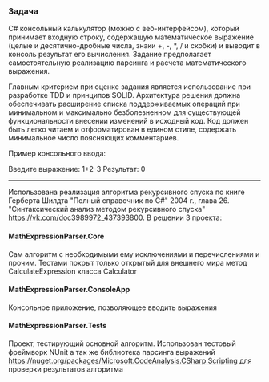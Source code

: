 ### Задача
C# консольный калькулятор (можно с веб-интерфейсом), который принимает входную строку, содержащую математическое выражение (целые и десятично-дробные числа, знаки +, -, *, / и скобки) и выводит в консоль результат его вычисления. Задание предполагает самостоятельную реализацию парсинга и расчета математического выражения.

Главным критерием при оценке задания является использование при разработке TDD и принципов SOLID. Архитектура решения должна обеспечивать расширение списка поддерживаемых операций при минимальном и максимально безболезненном для существующей функциональности внесении изменений в исходный код. Код должен быть легко читаем и отформатирован в едином стиле, содержать минимальное число поясняющих комментариев.


Пример консольного ввода:

Введите выражение: 1+2-3
Результат: 0

------------
Использована реализация алгоритма рекурсивного спуска по книге Герберта Шилдта "Полный справочник по C#" 2004 г., глава 26. "Синтаксический анализ методом рекурсивного спуска" https://vk.com/doc3989972_437393800. В решении 3 проекта:


#### MathExpressionParser.Core
Сам алгоритм с необходимыми ему исключениями и перечислениями и прочим. Тестами покрыт только открытый для внешнего мира метод CalculateExpression класса Calculator


#### MathExpressionParser.ConsoleApp
Консольное приложение, позволяющее вводить выражения


#### MathExpressionParser.Tests
Проект, тестирующий основной алгоритм. Использован тестовый фреймворк NUnit а так же библиотека парсинга выражений https://nuget.org/packages/Microsoft.CodeAnalysis.CSharp.Scripting для проверки результатов алгоритма
